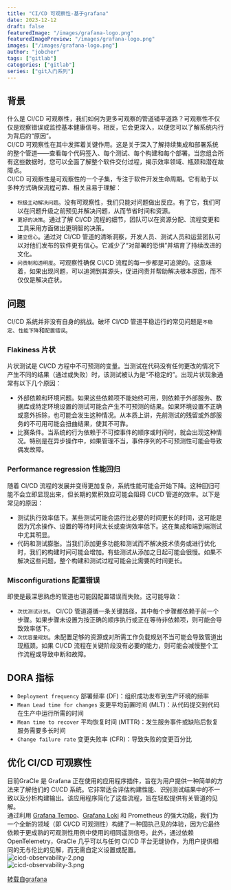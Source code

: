 ```yaml
---
title: "CI/CD 可观察性-基于grafana"
date: 2023-12-12
draft: false
featuredImage: "/images/grafana-logo.png"
featuredImagePreview: "/images/grafana-logo.png"
images: ["/images/grafana-logo.png"]
author: "jobcher"
tags: ["gitlab"]
categories: ["gitlab"]
series: ["git入门系列"]
---
```

## 背景
什么是 CI/CD 可观察性，我们如何为更多可观察的管道铺平道路？可观察性不仅仅是观察错误或监控基本健康信号。相反，它会更深入，以便您可以了解系统内行为背后的“原因”。  
CI/CD 可观察性在其中发挥着关键作用。这是关于深入了解持续集成和部署系统的整个管道——查看每个代码签入、每个测试、每个构建和每个部署。当您组合所有这些数据时，您可以全面了解整个软件交付过程，揭示效率领域、瓶颈和潜在故障点。  
CI/CD 可观察性是可观察性的一个子集，专注于软件开发生命周期。它有助于以多种方式确保流程可靠、相关且易于理解：  
- `积极主动解决问题`。没有可观察性，我们只能对问题做出反应。有了它，我们可以在问题升级之前预见并解决问题，从而节省时间和资源。
- `更好的决策`。通过了解 CI/CD 流程的细节，团队可以在资源分配、流程变更和工具采用方面做出更明智的决策。
- `建立信心`。通过对 CI/CD 管道的清晰洞察，开发人员、测试人员和运营团队可以对他们发布的软件更有信心。它减少了“对部署的恐惧”并培育了持续改进的文化。
- `问责制和透明度`。可观察性确保 CI/CD 流程的每一步都是可追溯的。这意味着，如果出现问题，可以追溯到其源头，促进问责并帮助解决根本原因，而不仅仅是解决症状。
## 问题
CI/CD 系统并非没有自身的挑战。破坏 CI/CD 管道平稳运行的常见问题是`不稳定`、`性能下降`和`配置错误`。
### Flakiness 片状
片状测试是 CI/CD 方程中不可预测的变量。当测试在代码没有任何更改的情况下产生不同的结果（通过或失败）时，该测试被认为是“不稳定的”。出现片状现象通常有以下几个原因：  
- 外部依赖和环境问题。如果这些依赖项不能始终可用，则依赖于外部服务、数据库或特定环境设置的测试可能会产生不可预测的结果。如果环境设置不正确或意外拆除，也可能会发生这种情况。从本质上讲，先前测试的残留或外部服务的不可用可能会扭曲结果，使其不可靠。
- 比赛条件。当系统的行为依赖于不可控事件的顺序或时间时，就会出现这种情况。特别是在异步操作中，如果管理不当，事件序列的不可预测性可能会导致偶发故障。
### Performance regression 性能回归
随着 CI/CD 流程的发展并变得更加复杂，系统性能可能会开始下降。这种回归可能不会立即显现出来，但长期的累积效应可能会阻碍 CI/CD 管道的效率。以下是常见的原因：  
- 测试执行效率低下。某些测试可能会运行比必要的时间更长的时间，这可能是因为冗余操作、设置的等待时间太长或查询效率低下。这在集成和端到端测试中尤其明显。
- 代码和测试膨胀。当我们添加更多功能和测试而不解决技术债务或进行优化时，我们的构建时间可能会增加。有些测试从添加之日起可能会很慢。如果不解决这些问题，整个构建和测试过程可能会比需要的时间更长。

### Misconfigurations 配置错误
即使是最深思熟虑的管道也可能因配置错误而失败。这可能导致：
- `次优测试计划`。 CI/CD 管道遵循一条关键路径，其中每个步骤都依赖于前一个步骤。如果步骤未设置为按正确的顺序执行或正在等待非依赖项，则可能会导致效率低下。
- `次优容量规划`。未配置足够的资源或对所需工作负载规划不当可能会导致管道出现瓶颈。如果 CI/CD 流程在关键阶段没有必要的能力，则可能会减慢整个工作流程或导致中断和故障。
## DORA 指标
- `Deployment frequency` 部署频率 (DF)：组织成功发布到生产环境的频率
- `Mean Lead time for changes` 变更平均前置时间 (MLT)：从代码提交到代码在生产中运行所需的时间
- `Mean time to recover` 平均恢复时间 (MTTR)：发生服务事件或缺陷后恢复服务需要多长时间
- `Change failure rate` 变更失败率 (CFR)：导致失败的变更百分比
## 优化 CI/CD 可观察性
目前GraCIe 是 Grafana 正在使用的应用程序插件，旨在为用户提供一种简单的方法来了解他们的 CI/CD 系统。它非常适合评估构建性能、识别测试结果中的不一致以及分析构建输出。该应用程序简化了这些流程，旨在轻松提供有关管道的见解。  
通过利用 [Grafana Tempo](https://grafana.com/oss/tempo/?pg=blog&plcmt=body-txt&src=tw&mdm=social&cnt=youre_probably_familiar_w&camp=blog)、[Grafana Loki](https://grafana.com/oss/loki/?pg=blog&plcmt=body-txt&src=tw&mdm=social&cnt=youre_probably_familiar_w&camp=blog) 和 Prometheus 的强大功能，我们为一个全新的领域（即 CI/CD 可观测性）构建了一种固执己见的体验，因为它最终依赖于更成熟的可观测性用例中使用的相同遥测信号。此外，通过依赖 OpenTelemetry，GraCIe 几乎可以与任何 CI/CD 平台无缝协作，为用户提供相同的无与伦比的见解，而无需自定义设置或配置。  
![cicd-observability-2.png](/images/cicd-observability-2.png)  
![cicd-observability-3.png](/images/cicd-observability-3.png)  
  
  
[转载自grafana](https://grafana.com/blog/2023/11/20/ci-cd-observability-via-opentelemetry-at-grafana-labs/?utm_campaign=blog&utm_content=youre_probably_familiar_w&utm_medium=social&utm_source=tw)  